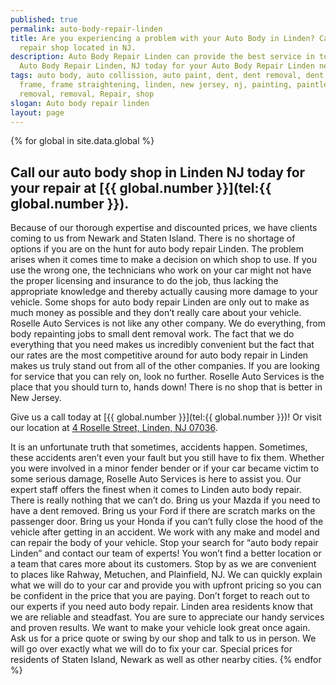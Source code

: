 ```yaml
---
published: true
permalink: auto-body-repair-linden
title: Are you experiencing a problem with your Auto Body in Linden? Call our
  repair shop located in NJ.
description: Auto Body Repair Linden can provide the best service in town, Call
  Auto Body Repair Linden, NJ today for your Auto Body Repair Linden needs.
tags: auto body, auto collission, auto paint, dent, dent removal, dent repair,
  frame, frame straightening, linden, new jersey, nj, painting, paintless dent
  removal, removal, Repair, shop
slogan: Auto body repair linden
layout: page
---
```



{% for global in site.data.global %}
## Call our auto body shop in Linden NJ today for your repair at [{{ global.number }}](tel:{{ global.number }}).
Because of our thorough expertise and discounted prices, we have clients coming to us from Newark and Staten Island. There is no shortage of options if you are on the hunt for auto body repair Linden. The problem arises when it comes time to make a decision on which shop to use. If you use the wrong one, the technicians who work on your car might not have the proper licensing and insurance to do the job, thus lacking the appropriate knowledge and thereby actually causing more damage to your vehicle. Some shops for auto body repair Linden are only out to make as much money as possible and they don’t really care about your vehicle. Roselle Auto Services is not like any other company. We do everything, from body repainting jobs to small dent removal work. The fact that we do everything that you need makes us incredibly convenient but the fact that our rates are the most competitive around for auto body repair in Linden makes us truly stand out from all of the other companies. If you are looking for service that you can rely on, look no further. Roselle Auto Services is the place that you should turn to, hands down! There is no shop that is better in New Jersey.


Give us a call today at [{{ global.number }}](tel:{{ global.number }})! Or visit our location at [4 Roselle Street, Linden, NJ 07036](https://www.google.com/maps/place/Roselle+Auto+Services+Inc+-+Linden,+NJ/@40.635433,-74.246247,17z/data=!4m7!1m4!3m3!1s0x89c3b2e1928866e5:0xe440b805db07d78e!2sRoselle+Auto+Services+Inc+-+Linden,+NJ!3b1!3m1!1s0x89c3b2e1928866e5:0xe440b805db07d78e).


It is an unfortunate truth that sometimes, accidents happen. Sometimes, these accidents aren’t even your fault but you still have to fix them. Whether you were involved in a minor fender bender or if your car became victim to some serious damage, Roselle Auto Services is here to assist you. Our expert staff offers the finest when it comes to Linden auto body repair. There is really nothing that we can’t do. Bring us your Mazda if you need to have a dent removed. Bring us your Ford if there are scratch marks on the passenger door. Bring us your Honda if you can’t fully close the hood of the vehicle after getting in an accident. We work with any make and model and can repair the body of your vehicle. Stop your search for “auto body repair Linden” and contact our team of experts! You won’t find a better location or a team that cares more about its customers. Stop by as we are convenient to places like Rahway, Metuchen, and Plainfield, NJ. We can quickly explain what we will do to your car and provide you with upfront pricing so you can be confident in the price that you are paying.
Don’t forget to reach out to our experts if you need auto body repair. Linden area residents know that we are reliable and steadfast. You are sure to appreciate our handy services and proven results. We want to make your vehicle look great once again. Ask us for a price quote or swing by our shop and talk to us in person. We will go over exactly what we will do to fix your car. Special prices for residents of Staten Island, Newark as well as other nearby cities.
{% endfor %}
